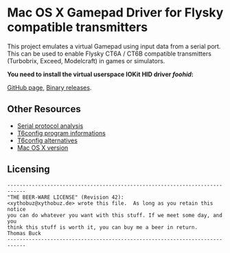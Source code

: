 # Mac OS X Gamepad Driver for Flysky compatible transmitters

This project emulates a virtual Gamepad using input data from a serial port. This can be used to enable Flysky CT6A / CT6B compatible transmitters (Turbobrix, Exceed, Modelcraft) in games or simulators.

**You need to install the virtual userspace IOKit HID driver *foohid*:**

[GitHub page](https://github.com/unbit/foohid), [Binary releases](https://github.com/unbit/foohid/releases).

## Other Resources

 * [Serial protocol analysis](http://www.rcgroups.com/forums/showpost.php?p=11384029&postcount=79)
 * [T6config program informations](http://www.mycoolheli.com/t6config.html)
 * [T6config alternatives](http://www.mycoolheli.com/t6Alternate.html)
 * [Mac OS X version](http://www.zenoshrdlu.com/turborix/)

## Licensing

    ----------------------------------------------------------------------------
    "THE BEER-WARE LICENSE" (Revision 42):
    <xythobuz@xythobuz.de> wrote this file.  As long as you retain this notice
    you can do whatever you want with this stuff. If we meet some day, and you
    think this stuff is worth it, you can buy me a beer in return.   Thomas Buck
    ----------------------------------------------------------------------------

